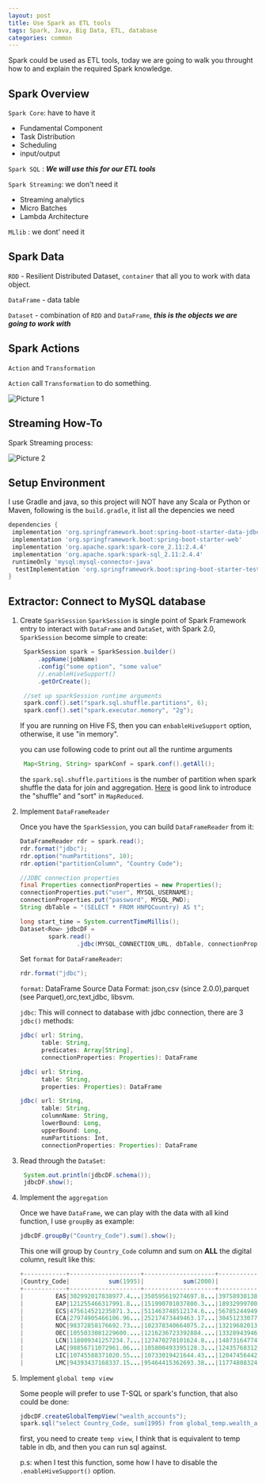 ```yaml
---
layout: post
title: Use Spark as ETL tools
tags: Spark, Java, Big Data, ETL, database
categories: common
---
```


  Spark could be used as ETL tools, today we are going
to walk you throught how to and explain the required Spark knowledge.

## Spark Overview

`Spark Core`: have to have it

- Fundamental Component
- Task Distribution
- Scheduling
- input/output

`Spark SQL` : ***We will use this for our ETL tools***

`Spark Streaming`: we don't need it

- Streaming analytics
- Micro Batches
- Lambda Architecture

`MLlib` : we dont' need it

## Spark Data

`RDD` - Resilient Distributed Dataset, `container` that all you to work with data object.

`DataFrame` - data table

`Dataset` - combination of `RDD` and `DataFrame`, ***this is the objects we are going to work with***

## Spark Actions

`Action` and `Transformation`

`Action` call `Transformation` to do something.

![Picture 1](https://r0ngsh3n.github.io/static/img/1212/Screenshot_spark-etl-1.png)

## Streaming How-To

Spark Streaming process:

![Picture 2](https://r0ngsh3n.github.io/static/img/1212/Screenshot_spark-etl-2.png)

## Setup Environment

I use Gradle and java, so this project will NOT have any Scala or Python or Maven, following is the `build.gradle`, it list all the depencies we need

~~~groovy
dependencies {
 implementation 'org.springframework.boot:spring-boot-starter-data-jdbc'
 implementation 'org.springframework.boot:spring-boot-starter-web'
 implementation 'org.apache.spark:spark-core_2.11:2.4.4'
 implementation 'org.apache.spark:spark-sql_2.11:2.4.4'
 runtimeOnly 'mysql:mysql-connector-java'
  testImplementation 'org.springframework.boot:spring-boot-starter-test'
}
~~~

## Extractor: Connect to MySQL database

1. Create `SparkSession`
   `SparkSession` is single point of Spark Framework entry to interact with `DataFrame` and `DataSet`, with Spark 2.0, `SparkSession` become simple to create:

   ~~~java
    SparkSession spark = SparkSession.builder()
        .appName(jobName)
        .config("some option", "some value"
        //.enableHiveSupport()
        .getOrCreate();

    //set up sparkSession runtime arguments
    spark.conf().set("spark.sql.shuffle.partitions", 6);
    spark.conf().set("spark.executor.memory", "2g");
   ~~~

    If you are running on Hive FS, then you can `enbableHiveSupport` option, otherwise, it use "in memory".

   you can use following code to print out all the runtime arguments

   ~~~java
    Map<String, String> sparkConf = spark.conf().getAll();
   ~~~

   the `spark.sql.shuffle.partitions` is the number of partition when spark shuffle the data for join and aggregation. [Here](https://data-flair.training/blogs/shuffling-and-sorting-in-hadoop) is good link to introduce the "shuffle" and "sort" in `MapReduced`.

2. Implement `DataFrameReader`

    Once you have the `SparkSession`, you can build `DataFrameReader` from it:

    ~~~java
    DataFrameReader rdr = spark.read();
    rdr.format("jdbc");
    rdr.option("numPartitions", 10);
    rdr.option("partitionColumn", "Country Code");

    //JDBC connection properties
    final Properties connectionProperties = new Properties();
    connectionProperties.put("user", MYSQL_USERNAME);
    connectionProperties.put("password", MYSQL_PWD);
    String dbTable = "(SELECT * FROM HNPQCountry) AS t";

    long start_time = System.currentTimeMillis();
    Dataset<Row> jdbcDF =
            spark.read()
                    .jdbc(MYSQL_CONNECTION_URL, dbTable, connectionProperties);

    ~~~

    Set `format` for `DataFrameReader`:

    ~~~java
    rdr.format("jdbc");
    ~~~

    `format`: DataFrame Source Data Format: json,csv (since 2.0.0),parquet (see Parquet),orc,text,jdbc, libsvm.

    `jdbc`: This will connect to database with jdbc connection, there are 3 `jdbc()` methods:

    ~~~java
    jdbc( url: String,
          table: String,
          predicates: Array[String],
          connectionProperties: Properties): DataFrame

    jdbc( url: String,
          table: String,
          properties: Properties): DataFrame

    jdbc( url: String,
          table: String,
          columnName: String,
          lowerBound: Long,
          upperBound: Long,
          numPartitions: Int,
          connectionProperties: Properties): DataFrame
    ~~~
  
3. Read through the `DataSet`:

   ~~~java
    System.out.println(jdbcDF.schema());
    jdbcDF.show();
   ~~~

4. Implement the `aggregation`

   Once we have `DataFrame`, we can play with the data with all kind function, I use `groupBy` as example:

   ~~~java
   jdbcDF.groupBy("Country_Code").sum().show();
   ~~~
   
   This one will group by `Country_Code` column and sum on **ALL** the digital column, result like this:

   ~~~java
   +------------+--------------------+--------------------+--------------------+--------------------+--------------------+
   |Country_Code|           sum(1995)|           sum(2000)|           sum(2005)|           sum(2010)|           sum(2014)|
   +------------+--------------------+--------------------+--------------------+--------------------+--------------------+
   |         EAS|302992017838977.4...|350595619274697.8...|397589301387791.2...|550533981011558.6...|666929288737934.7...|
   |         EAP|121255466317991.8...|151990701037800.3...|189329997000360.5...|316028137120939.7...|409310032870258.5...|
   |         ECS|475614521235871.3...|511463748512174.6...|567852449498619.8...|628489374891343.7...|659453050467567.6...|
   |         ECA|27974905466106.96...|25217473449463.17...|30451233077270.98...|37193410278270.26...|40837018780017.00...|
   |         NOC|98372858176692.73...|102378340664075.2...|132196820134356.7...|174740342172317.9...|198518419756351.5...|
   |         OEC|1055033081229600....|1216236723392884....|1332894394681830....|1424787846815576....|1525648583729085....|
   |         LCN|118009341257234.7...|127470278101624.8...|148731647744058.2...|180964490134110.1...|199491577977210.4...|
   |         LAC|98856711072961.06...|105800493395128.3...|124357683124228.9...|148862492410149.8...|161834854535672.2...|
   |         LIC|10745588371020.55...|10733019421644.43...|12047456442638.36...|16306363466644.66...|20659063105024.20...|
   |         LMC|94393437168337.15...|95464415362693.38...|117748083243199.3...|156434488833833.6...|179259793136739.2...|
   ~~~
   
5. Implement `global temp view`

   Some people will prefer to use T-SQL or spark's function, that also could be done:

   ~~~java
   jdbcDF.createGlobalTempView("wealth_accounts");
   spark.sql("select Country_Code, sum(1995) from global_temp.wealth_accounts group by Country_Code").show();
   ~~~ 
   
   first, you need to create `temp view`, I think that is equivalent to temp table in db, and then you can run sql against.
   
   p.s: when I test this function, some how I have to disable the `.enableHiveSupport()` option.
